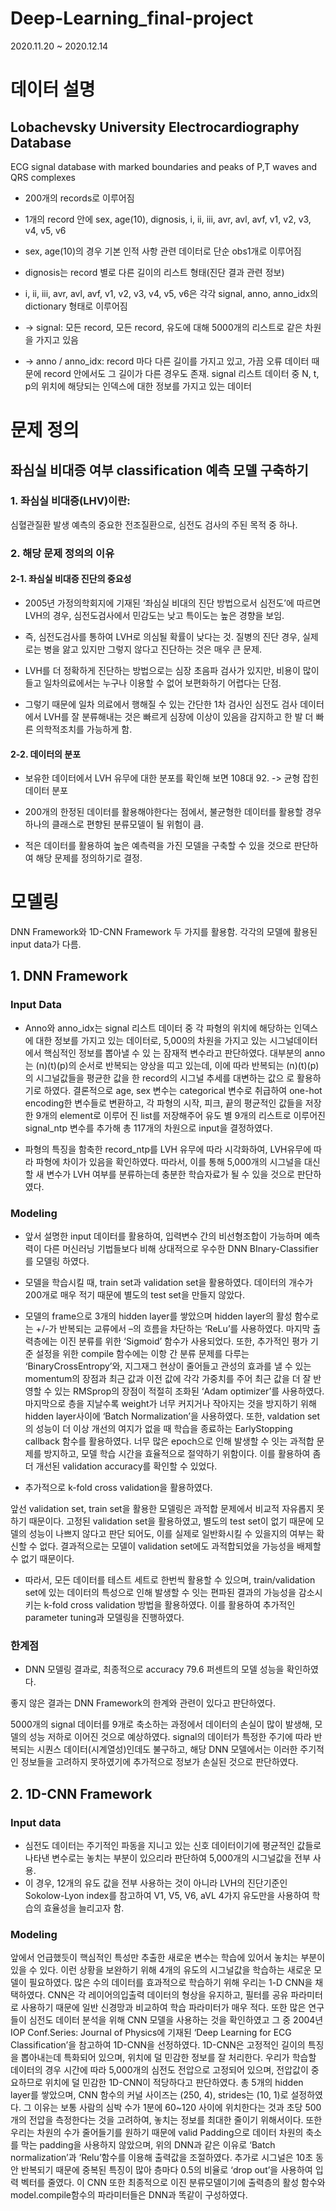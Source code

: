 # Deep-Learning_final-project

2020.11.20 ~ 2020.12.14




# 데이터 설명


## Lobachevsky University Electrocardiography Database
ECG signal database with marked boundaries and peaks of P,T waves and QRS complexes



- 200개의 records로 이루어짐

- 1개의 record 안에 sex, age(10), dignosis, i, ii, iii, avr, avl, avf, v1, v2, v3, v4, v5, v6

- sex, age(10)의 경우 기본 인적 사항 관련 데이터로 단순 obs1개로 이루어짐

- dignosis는 record 별로 다른 길이의 리스트 형태(진단 결과 관련 정보)

- i, ii, iii, avr, avl, avf, v1, v2, v3, v4, v5, v6은 각각 signal, anno, anno_idx의 dictionary 형태로 이루어짐

- -> signal: 모든 record, 모든 record, 유도에 대해 5000개의 리스트로 같은 차원을 가지고 있음

- -> anno / anno_idx: record 마다 다른 길이를 가지고 있고, 가끔 오류 데이터 때문에 record 안에서도 그 길이가 다른 경우도 존재. signal 리스트 데이터 중 N, t, p의 위치에 해당되는 인덱스에 대한 정보를 가지고 있는 데이터



# 문제 정의


## 좌심실 비대증 여부 classification 예측 모델 구축하기



### 1. 좌심실 비대증(LHV)이란:

심혈관질환 발생 예측의 중요한 전조질환으로, 심전도 검사의 주된 목적 중 하나.



### 2. 해당 문제 정의의 이유


#### 2-1. 좌심실 비대증 진단의 중요성

- 2005년 가정의학회지에 기재된 ‘좌심실 비대의 진단 방법으로서 심전도’에 따르면 LVH의 경우, 심전도검사에서 민감도는 낮고 특이도는 높은 경향을 보임. 

- 즉, 심전도검사를 통하여 LVH로 의심될 확률이 낮다는 것. 질병의 진단 경우, 실제로는 병을 앓고 있지만 그렇지 않다고 진단하는 것은 매우 큰 문제.

- LVH를 더 정확하게 진단하는 방법으로는 심장 초음파 검사가 있지만, 비용이 많이 들고 일차의료에서는 누구나 이용할 수 없어 보편화하기 어렵다는 단점.

- 그렇기 때문에 일차 의료에서 행해질 수 있는 간단한 1차 검사인 심전도 검사 데이터에서 LVH를 잘 분류해내는 것은 빠르게 심장에 이상이 있음을 감지하고 한 발 더 빠른 의학적조치를 가능하게 함.


#### 2-2. 데이터의 분포

- 보유한 데이터에서 LVH 유무에 대한 분포를 확인해 보면 108대 92. -> 균형 잡힌 데이터 분포

- 200개의 한정된 데이터를 활용해야한다는 점에서, 불균형한 데이터를 활용할 경우 하나의 클래스로 편향된 분류모델이 될 위험이 큼. 

- 적은 데이터를 활용하여 높은 예측력을 가진 모델을 구축할 수 있을 것으로 판단하여 해당 문제를 정의하기로 결정.



# 모델링

DNN Framework와 1D-CNN Framework 두 가지를 활용함. 각각의 모델에 활용된 input data가 다름.

## 1. DNN Framework
### Input Data

- Anno와 anno_idx는 signal 리스트 데이터 중 각 파형의 위치에 해당하는 인덱스에 대한 정보를 가지고 있는 데이터로, 5,000의 차원을 가지고 있는 시그널데이터에서 핵심적인 정보를 뽑아낼 수 있
는 잠재적 변수라고 판단하였다. 대부분의 anno는 (n)(t)(p)의 순서로 반복되는 양상을 띠고 있는데, 이에 따라 반복되는 (n)(t)(p)의 시그널값들을 평균한 값을 한 record의 시그널 추세를 대변하는 값으
로 활용하기로 하였다. 결론적으로 age, sex 변수는 categorical 변수로 취급하여 one-hot encoding한 변수들로 변환하고, 각 파형의 시작, 피크, 끝의 평균적인 값들을 저장한 9개의 element로 이루어
진 list를 저장해주어 유도 별 9개의 리스트로 이루어진 signal_ntp 변수를 추가해 총 117개의 차원으로 input을 결정하였다.

- 파형의 특징을 함축한 record_ntp를 LVH 유무에 따라 시각화하여, LVH유무에 따라 파형에 차이가 있음을 확인하였다. 따라서, 이를 통해 5,000개의 시그널을 대신할 새 변수가 LVH 여부를 분류하는데 충분한 학습자료가 될 수 있을 것으로 판단하였다.



### Modeling

- 앞서 설명한 input 데이터를 활용하여, 입력변수 간의 비선형조합이 가능하며 예측력이 다른 머신러닝 기법들보다 비해 상대적으로 우수한 DNN BInary-Classifier를 모델링 하였다. 

- 모델을 학습시킬 때, train set과 validation set을 활용하였다. 데이터의 개수가 200개로 매우 적기 때문에 별도의 test set을 만들지 않았다.

- 모델의 frame으로 3개의 hidden layer를 쌓았으며 hidden layer의 활성 함수로는 +/-가 반복되는 교류에서 –의 흐름을 차단하는 ‘ReLu’를 사용하였다. 마지막 출력층에는 이진 분류를 위한 ‘Sigmoid’ 함수가 사용되었다. 또한, 추가적인 평가 기준 설정을 위한 compile 함수에는 이항 간 분류 문제를 다루는 ‘BinaryCrossEntropy’와, 지그재그 현상이 줄어들고 관성의 효과를 낼 수 있는 momentum의 장점과 최근 값과 이전 값에 각각 가중치를 주어 최근 값을 더 잘 반영할 수 있는 RMSprop의 장점이 적절히 조화된 ‘Adam optimizer’를 사용하였다. 마지막으로 층을 지날수록 weight가 너무 커지거나 작아지는 것을 방지하기 위해 hidden layer사이에 ‘Batch Normalization’을 사용하였다. 또한,  valdation set의 성능이 더 이상 개선의 여지가 없을 때 학습을 종료하는 EarlyStopping callback 함수를 활용하였다. 너무 많은 epoch으로 인해 발생할 수 잇는 과적합 문제를 방지하고, 모델 학습 시간을 효율적으로 절약하기 위함이다. 이를 활용하여 좀 더 개선된 validation accuracy를 확인할 수 있었다.



- 추가적으로 k-fold cross validation을 활용하였다.

앞선 validation set, train set을 활용한 모델링은 과적합 문제에서 비교적 자유롭지 못하기 때문이다. 고정된 validation set을 활용하였고, 별도의 test set이 없기 때문에 모델의 성능이 나쁘지 않다고 판단 되어도, 이를 실제로 일반화시킬 수 있을지의 여부는 확신할 수 없다. 결과적으로는 모델이 validation set에도 과적합되었을 가능성을 배제할 수 없기 때문이다.

- 따라서, 모든 데이터를 테스트 세트로 한번씩 활용할 수 있으며, train/validation set에 있는 데이터의 특성으로 인해 발생할 수 잇는 편파된 결과의 가능성을 감소시키는 k-fold cross validation 방법을 활용하였다. 이를 활용하여 추가적인 parameter tuning과 모델링을 진행하였다.


### 한계점

- DNN 모델링 결과로, 최종적으로 accuracy 79.6 퍼센트의 모델 성능을 확인하였다.

좋지 않은 결과는 DNN Framework의 한계와 관련이 있다고 판단하였다. 

5000개의 signal 데이터를 9개로 축소하는 과정에서 데이터의 손실이 많이 발생해, 모델의 성능 저하로 이어진 것으로 예상하였다. signal의 데이터가 특정한 주기에 따라 반복되는 시퀀스 데이터(시계열성)인데도 불구하고, 해당 DNN 모델에서는 이러한 주기적인 정보들을 고려하지 못하였기에 추가적으로 정보가 손실된 것으로 판단하였다.





## 2. 1D-CNN Framework

### Input data

- 심전도 데이터는 주기적인 파동을 지니고 있는 신호 데이터이기에 평균적인 값들로 나타낸 변수로는 놓치는 부분이 있으리라 판단하여 5,000개의 시그널값을 전부 사용. 
- 이 경우, 12개의 유도 값을 전부 사용하는 것이 아니라 LVH의 진단기준인 Sokolow-Lyon index를 참고하여 V1, V5, V6, aVL 4가지 유도만을 사용하여 학습의 효율성을 늘리고자 함.


### Modeling

앞에서 언급했듯이 핵심적인 특성만 추출한 새로운 변수는 학습에 있어서 놓치는 부분이 있을 수 있다. 이런 상황을 보완하기 위해 4개의 유도의 시그널값을 학습하는 새로운 모델이 필요하였다. 많은 수의 데이터를 효과적으로 학습하기 위해 우리는 1-D CNN을 채택하였다. CNN은 각 레이어의입출력 데이터의 형상을 유지하고, 필터를 공유 파라미터로 사용하기 때문에 일반 신경망과 비교하여 학습 파라미터가 매우 적다. 또한 많은 연구들이 심전도 데이터 분석을 위해 CNN 모델을 사용하는 것을 확인하였고 그 중 2004년 IOP Conf.Series: Journal of Physics에 기재된 ‘Deep Learning for ECG Classification’을 참고하여 1D-CNN을 선정하였다. 1D-CNN은 고정적인 길이의 특징을 뽑아내는데 특화되어 있으며, 위치에 덜 민감한 정보를 잘 처리한다. 우리가 학습할 데이터의 경우 시간에 따라
5,000개의 심전도 전압으로 고정되어 있으며, 전압값이 중요하므로 위치에 덜 민감한 1D-CNN이 적당하다고 판단하였다. 총 5개의 hidden layer를 쌓았으며, CNN 함수의 커널 사이즈는 (250, 4),
strides는 (10, 1)로 설정하였다. 그 이유는 보통 사람의 심박 수가 1분에 60~120 사이에 위치한다는 것과 초당 500개의 전압을 측정한다는 것을 고려하여, 놓치는 정보를 최대한 줄이기 위해서이다. 또한 우리는 차원의 수가 줄어들기를 원하기 때문에 valid Padding으로 데이터 차원의 축소를 막는 padding을 사용하지 않았으며, 위의 DNN과 같은 이유로 ‘Batch normalization’과 ‘Relu’함수를 이용해
출력값을 조절하였다. 추가로 시그널은 10초 동안 반복되기 때문에 중복된 특징이 많아 층마다 0.5의 비율로 ‘drop out’을 사용하여 입력 벡터를 줄였다. 이 CNN 또한 최종적으로 이진 분류모델이기에 출력층의 활성 함수와 model.compile함수의 파라미터들은 DNN과 똑같이 구성하였다.

